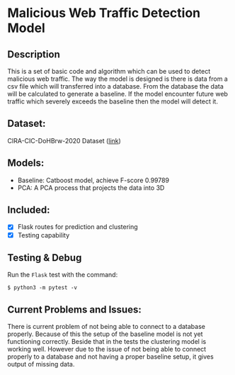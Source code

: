 # Malicious Web Traffic Detection Model

## Description
This is a set of basic code and algorithm which can be used to detect malicious web traffic. The way the model is designed is there is data from a csv file which will transferred into a database. From the database the data will be calculated to generate a baseline. If the model encounter future web traffic which severely exceeds the baseline then the model will detect it.

## Dataset:

CIRA-CIC-DoHBrw-2020 Dataset ([link](https://www.unb.ca/cic/datasets/dohbrw-2020.html))

## Models:

- Baseline: Catboost model, achieve F-score 0.99789
- PCA: A PCA process that projects the data into 3D

## Included:

- [x] Flask routes for prediction and clustering
- [x] Testing capability

## Testing & Debug

Run the `Flask` test with the command:

```
$ python3 -m pytest -v
```
## Current Problems and Issues:
There is current problem of not being able to connect to a database properly. Because of this the setup of the baseline model is not yet functioning correctly. Beside that in the tests the clustering model is working well. However due to the issue of not being able to connect properly to a database and not having a proper baseline setup, it gives output of missing data.